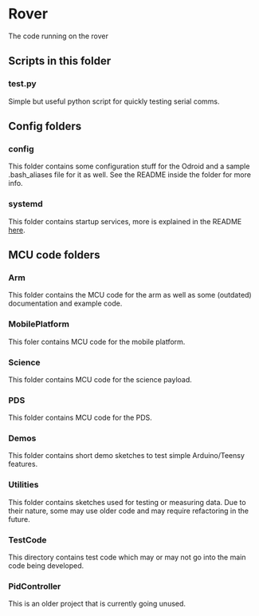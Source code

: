 # Rover
The code running on the rover

## Scripts in this folder

### test.py
Simple but useful python script for quickly testing serial comms.

## Config folders

### config
This folder contains some configuration stuff for the Odroid and a sample .bash_aliases file for it as well. See the README inside the folder for more info.

### systemd
This folder contains startup services, more is explained in the README [here](https://github.com/space-concordia-robotics/robotics-prototype/tree/master#systemd-services).

## MCU code folders

### Arm
This folder contains the MCU code for the arm as well as some (outdated) documentation and example code.

### MobilePlatform
This foler contains MCU code for the mobile platform.

### Science
This folder contains MCU code for the science payload.

### PDS
This folder contains MCU code for the PDS.

### Demos
This folder contains short demo sketches to test simple Arduino/Teensy features.

### Utilities
This folder contains sketches used for testing or measuring data. Due to their nature, some may use older code and may require refactoring in the future.

### TestCode
This directory contains test code which may or may not go into the main code being developed.

### PidController
This is an older project that is currently going unused.
